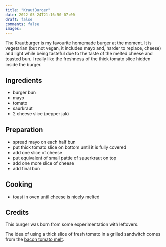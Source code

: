 ```yaml
---
title: "KrautBurger"
date: 2022-05-24T21:16:50-07:00
draft: false
comments: false
images:
---
```


The Krautburger is my favourite homemade burger at the moment.
It is vegetarian (but not vegan, it includes mayo and, harder to replace, cheese) and light while being tasteful due to the taste of the melted cheese and toasted bun.
I really like the freshness of the thick tomato slice hidden inside the burger.

## Ingredients

* burger bun
* mayo
* tomato
* saurkraut
* 2 cheese slice (pepper jak)

## Preparation

* spread mayo on each half bun
* put thick tomato slice on bottom until it is fully covered
* add one slice of cheese
* put equivalent of small pattie of sauerkraut on top
* add one more slice of cheese
* add final bun

## Cooking

* toast in oven until cheese is nicely melted

## Credits

This burger was born from some experimentation with leftovers.

The idea of using a thick slice of fresh tomato in a grilled sandwitch comes from the [bacon tomato melt](../bacontomatomelt).
